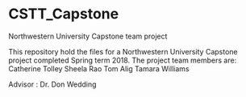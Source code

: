 # CSTT_Capstone
Northwestern University Capstone team project

This repository hold the files for a Northwestern University Capstone project completed Spring term 2018.  The project team members are:
Catherine Tolley
Sheela Rao
Tom Alig
Tamara Williams

Advisor : Dr. Don Wedding

<will add more once we are finalized>
